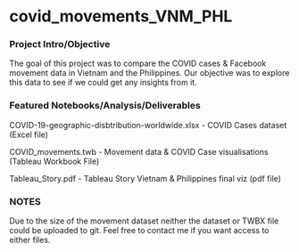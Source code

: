 # covid_movements_VNM_PHL


### Project Intro/Objective

The goal of this project was to compare the COVID cases & Facebook movement data in Vietnam and the Philippines. Our objective was to explore this data to see if we could get any insights from it.

### Featured Notebooks/Analysis/Deliverables

COVID-19-geographic-disbtribution-worldwide.xlsx - COVID Cases dataset (Excel file)

COVID_movements.twb - Movement data & COVID Case visualisations (Tableau Workbook File)

Tableau_Story.pdf - Tableau Story Vietnam & Philippines final viz (pdf file)

### NOTES

Due to the size of the movement dataset neither the dataset or TWBX file could be uploaded to git. Feel free to contact me if you want access to either files.

